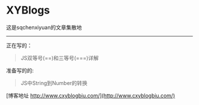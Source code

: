 # XYBlogs
这是sqchenxiyuan的文章集散地

---
正在写的：

>   JS双等号(==)和三等号(===)详解

准备写的的:

>   JS中String到Number的转换

[博客地址 http://www.cxyblogbiu.com/](http://www.cxyblogbiu.com/)

